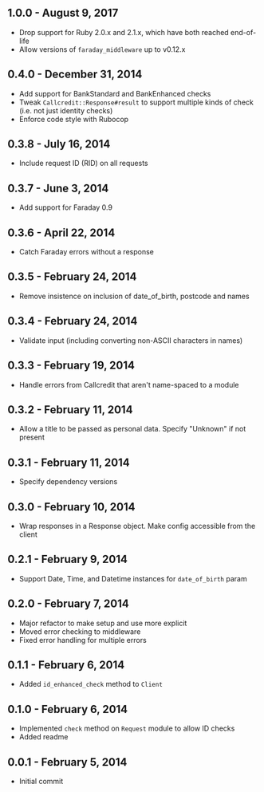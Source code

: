 ## 1.0.0 - August 9, 2017

- Drop support for Ruby 2.0.x and 2.1.x, which have both reached end-of-life
- Allow versions of `faraday_middleware` up to v0.12.x

## 0.4.0 - December 31, 2014

- Add support for BankStandard and BankEnhanced checks
- Tweak `Callcredit::Response#result` to support multiple kinds of check (i.e. not just
identity checks)
- Enforce code style with Rubocop

## 0.3.8 - July 16, 2014

- Include request ID (RID) on all requests

## 0.3.7 - June 3, 2014

- Add support for Faraday 0.9

## 0.3.6 - April 22, 2014

- Catch Faraday errors without a response

## 0.3.5 - February 24, 2014

- Remove insistence on inclusion of date_of_birth, postcode and names

## 0.3.4 - February 24, 2014

- Validate input (including converting non-ASCII characters in names)

## 0.3.3 - February 19, 2014

- Handle errors from Callcredit that aren't name-spaced to a module

## 0.3.2 - February 11, 2014

- Allow a title to be passed as personal data. Specify "Unknown" if not
present

## 0.3.1 - February 11, 2014

- Specify dependency versions

## 0.3.0 - February 10, 2014

- Wrap responses in a Response object. Make config accessible from the client

## 0.2.1 - February 9, 2014

- Support Date, Time, and Datetime instances for `date_of_birth` param

## 0.2.0 - February 7, 2014

- Major refactor to make setup and use more explicit
- Moved error checking to middleware
- Fixed error handling for multiple errors

## 0.1.1 - February 6, 2014

- Added `id_enhanced_check` method to `Client`

## 0.1.0 - February 6, 2014

- Implemented `check` method on `Request` module to allow ID checks
- Added readme

## 0.0.1 - February 5, 2014

- Initial commit

